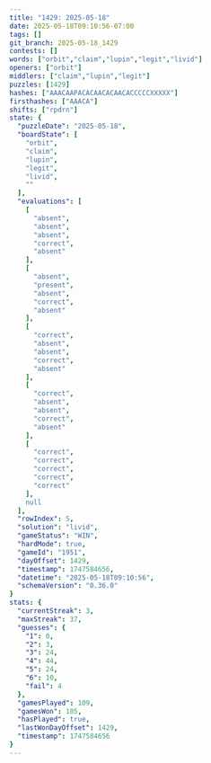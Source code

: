 ```yaml
---
title: "1429: 2025-05-18"
date: 2025-05-18T09:10:56-07:00
tags: []
git_branch: 2025-05-18_1429
contests: []
words: ["orbit","claim","lupin","legit","livid"]
openers: ["orbit"]
middlers: ["claim","lupin","legit"]
puzzles: [1429]
hashes: ["AAACAAPACACAACACAACACCCCCXXXXX"]
firsthashes: ["AAACA"]
shifts: ["rpdrn"]
state: {
  "puzzleDate": "2025-05-18",
  "boardState": [
    "orbit",
    "claim",
    "lupin",
    "legit",
    "livid",
    ""
  ],
  "evaluations": [
    [
      "absent",
      "absent",
      "absent",
      "correct",
      "absent"
    ],
    [
      "absent",
      "present",
      "absent",
      "correct",
      "absent"
    ],
    [
      "correct",
      "absent",
      "absent",
      "correct",
      "absent"
    ],
    [
      "correct",
      "absent",
      "absent",
      "correct",
      "absent"
    ],
    [
      "correct",
      "correct",
      "correct",
      "correct",
      "correct"
    ],
    null
  ],
  "rowIndex": 5,
  "solution": "livid",
  "gameStatus": "WIN",
  "hardMode": true,
  "gameId": "1951",
  "dayOffset": 1429,
  "timestamp": 1747584656,
  "datetime": "2025-05-18T09:10:56",
  "schemaVersion": "0.36.0"
}
stats: {
  "currentStreak": 3,
  "maxStreak": 37,
  "guesses": {
    "1": 0,
    "2": 3,
    "3": 24,
    "4": 44,
    "5": 24,
    "6": 10,
    "fail": 4
  },
  "gamesPlayed": 109,
  "gamesWon": 105,
  "hasPlayed": true,
  "lastWonDayOffset": 1429,
  "timestamp": 1747584656
}
---
```

<!-- more -->
